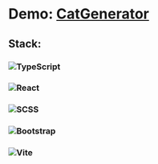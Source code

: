 # Demo: [CatGenerator](https://aintripin.github.io/CatGenerator/)

## Stack:
### ![TypeScript](https://img.shields.io/badge/-TypeScript-007ACC?style=for-the-badge&logo=typescript&logoWidth=40&logoColor=white)
### ![React](https://img.shields.io/badge/-React-61DAFB?style=for-the-badge&logo=react&logoWidth=40&logoColor=white)
### ![SCSS](https://img.shields.io/badge/-SCSS-CC6699?style=for-the-badge&logo=sass&logoWidth=40&logoColor=white)
### ![Bootstrap](https://img.shields.io/badge/-Bootstrap-563D7C?style=for-the-badge&logo=bootstrap&logoWidth=40&logoColor=white)
### ![Vite](https://img.shields.io/badge/-Vite-646CFF?style=for-the-badge&logo=vite&logoWidth=40&logoColor=white)
